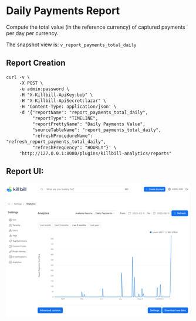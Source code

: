 # Daily Payments Report

Compute the total value (in the reference currency) of captured payments per day per currency.

The snapshot view is: `v_report_payments_total_daily`

## Report Creation

```
curl -v \
     -X POST \
     -u admin:password \
     -H "X-Killbill-ApiKey:bob" \
     -H "X-Killbill-ApiSecret:lazar" \
     -H 'Content-Type: application/json' \
     -d '{"reportName": "report_payments_total_daily",
          "reportType": "TIMELINE",
          "reportPrettyName": "Daily Payments Value",
          "sourceTableName": "report_payments_total_daily",
          "refreshProcedureName": "refresh_report_payments_total_daily",
          "refreshFrequency": "HOURLY"}' \
     "http://127.0.0.1:8080/plugins/killbill-analytics/reports"
```

## Report UI:

![payments-total-daily.png](payments-total-daily.png)